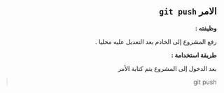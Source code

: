 ﻿



<div dir = rtl > 

## الامر `git push`

**وظيفته :** 

رفع المشروع إلى الخادم بعد التعديل عليه محليا .

**طريقة استخدامة :**

بعد الدخول إلى المشروع يتم كتابة الأمر  
<div dir = rtl > 

>  git push

</dir>



</dir>




